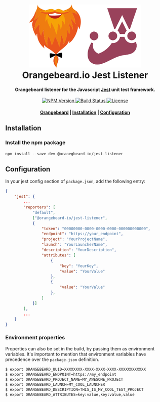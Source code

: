<h1 align="center">
  <a href="https://github.com/orangebeard-io/jest-listener">
    <img src="./.github/logo.svg" alt="Orangebeard.io Jest Listener" height="200">
  </a>
  <br>Orangebeard.io Jest Listener<br>
</h1>

<h4 align="center">Orangebeard listener for the Javascript <a href="https://jestjs.io/" target="_blank" rel="noopener">Jest</a> unit test framework.</h4>

<p align="center">
  <a href="https://npmjs.org/package/@oranegbeard-io/jest-listener">
    <img src="https://img.shields.io/npm/v/@oranegbeard-io/jest-listener.svg?style=flat-square"
      alt="NPM Version" />
  </a>
  <a href="https://github.com/orangebeard-io/jest-listener/actions">
    <img src="https://img.shields.io/github/workflow/status/orangebeard-io/jest-listener/release?style=flat-square"
      alt="Build Status" />
  </a>
  <a href="https://github.com/orangebeard-io/jest-listener/blob/master/LICENSE">
    <img src="https://img.shields.io/github/license/orangebeard-io/jest-listener?style=flat-square"
      alt="License" />
  </a>
</p>

<div align="center">
  <h4>
    <a href="https://orangebeard.io">Orangebeard</a> |
    <a href="#installation">Installation</a> |
    <a href="#configuration">Configuration</a>
  </h4>
</div>

## Installation

### Install the npm package

```shell
npm install --save-dev @oranegbeard-io/jest-listener
```

## Configuration

In your jest config section of `package.json`, add the following entry:

```JSON
{
    "jest": {
        ...
        "reporters": [
            "default",
            ["@orangebeard-io/jest-listener",
            {
                "token": "00000000-0000-0000-0000-000000000000",
                "endpoint": "https://your_endpoint",
                "project": "YourProjectName",
                "launch": "YourLauncherName",
                "description": "YourDescription",
                "attributes": [
                    {
                        "key": "YourKey",
                        "value": "YourValue"
                    },
                    {
                        "value": "YourValue"
                    },
                ]
            }]
        ],
        ...
    }
}
```

### Environment properties

Properties can also be set in the build, by passing them as environment variables. It's important to mention that environment variables have precedence over the `package.json` definition.

```shell
$ export ORANGEBEARD_UUID=XXXXXXXX-XXXX-XXXX-XXXX-XXXXXXXXXXXX
$ export ORANGEBEARD_ENDPOINT=https://my_endpoint
$ export ORANGEBEARD_PROJECT_NAME=MY_AWESOME_PROJECT
$ export ORANGEBEARD_LAUNCH=MY_COOL_LAUNCHER
$ export ORANGEBEARD_DESCRIPTION=THIS_IS_MY_COOL_TEST_PROJECT
$ export ORANGEBEARD_ATTRIBUTES=key:value,key:value,value
```

